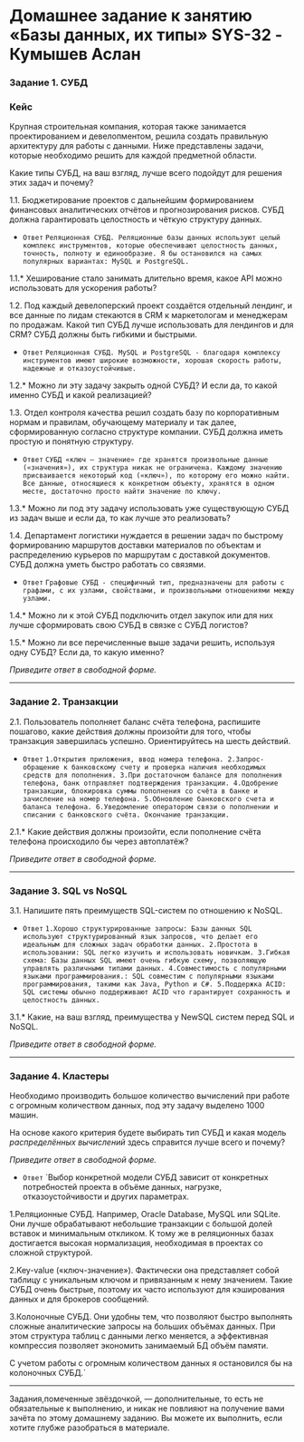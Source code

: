 # **Домашнее задание к занятию «Базы данных, их типы» SYS-32 - Кумышев Аслан**

### Задание 1. СУБД

### Кейс
Крупная строительная компания, которая также занимается проектированием и девелопментом, решила создать 
правильную архитектуру для работы с данными. Ниже представлены задачи, которые необходимо решить для
каждой предметной области. 

Какие типы СУБД, на ваш взгляд, лучше всего подойдут для решения этих задач и почему? 
 
1.1. Бюджетирование проектов с дальнейшим формированием финансовых аналитических отчётов и прогнозирования рисков.
СУБД должна гарантировать целостность и чёткую структуру данных.
* `Ответ`
`Реляционная СУБД. Реляционные базы данных используют целый комплекс инструментов, которые обеспечивают целостность данных, точность, полноту и единообразие. Я бы остановился на самых популярных вариантах: MySQL и PostgreSQL.`


1.1.* Хеширование стало занимать длительно время, какое API можно использовать для ускорения работы? 

1.2. Под каждый девелоперский проект создаётся отдельный лендинг, и все данные по лидам стекаются в CRM к 
маркетологам и менеджерам по продажам. Какой тип СУБД лучше использовать для лендингов и для CRM? 
СУБД должны быть гибкими и быстрыми.

* `Ответ`
`Реляционная СУБД. MySQL и PostgreSQL - благодаря комплексу инструментов имеют широкие возможности, хорошая скорость работы, надежные и отказоустойчивые.`



1.2.* Можно ли эту задачу закрыть одной СУБД? И если да, то какой именно СУБД и какой реализацией?

1.3. Отдел контроля качества решил создать базу по корпоративным нормам и правилам, обучающему материалу 
и так далее, сформированную согласно структуре компании. СУБД должна иметь простую и понятную структуру.

* `Ответ`
`СУБД «ключ — значение» где хранятся произвольные данные («значения»), их структура никак не ограничена. Каждому значению присваивается некоторый код («ключ»), по которому его можно найти. Все данные, относящиеся к конкретном объекту, хранятся в одном месте, достаточно просто найти значение по ключу.`


1.3.* Можно ли под эту задачу использовать уже существующую СУБД из задач выше и если да, то как лучше это 
реализовать?

1.4. Департамент логистики нуждается в решении задач по быстрому формированию маршрутов доставки материалов 
по объектам и распределению курьеров по маршрутам с доставкой документов. СУБД должна уметь быстро работать
со связями.

* `Ответ`
`Графовые СУБД - специфичный тип, предназначены для работы с графами, с их узлами, свойствами, и произвольными отношениями между узлами.`



1.4.* Можно ли к этой СУБД подключить отдел закупок или для них лучше сформировать свою СУБД в связке с СУБД 
логистов?

1.5.* Можно ли все перечисленные выше задачи решить, используя одну СУБД? Если да, то какую именно?

*Приведите ответ в свободной форме.*

---

### Задание 2. Транзакции

2.1. Пользователь пополняет баланс счёта телефона, распишите пошагово, какие действия должны произойти для того, чтобы 
транзакция завершилась успешно. Ориентируйтесь на шесть действий.

* `Ответ`
`1.Открытия приложения, ввод номера телефона.
 2.Запрос-обращение к банковскому счету и проверка наличия необходимых средств для пополнения.
 3.При достаточном балансе для пополнения телефона, банк отправляет подтверждения транзакции.
 4.Одобрение транзакции, блокировка суммы пополнения со счёта в банке и зачисление на номер телефона.
 5.Обновление банковского счета и баланса телефона.
 6.Уведомление оператором связи о пополнении и списании с банковского счёта. Окончание транзакции.`


2.1.* Какие действия должны произойти, если пополнение счёта телефона происходило бы через автоплатёж?

*Приведите ответ в свободной форме.*

---

### Задание 3. SQL vs NoSQL

3.1. Напишите пять преимуществ SQL-систем по отношению к NoSQL. 

* `Ответ`
`1.Хорошо структурированные запросы: Базы данных SQL используют структурированный язык запросов, что делает его идеальным для сложных задач обработки данных.
 2.Простота в использовании: SQL легко изучить и использовать новичкам.
 3.Гибкая схема: Базы данных SQL имеют очень гибкую схему, позволяющую управлять различными типами данных.
 4.Совместимость с популярными языками программирования.: SQL совместим с популярными языками программирования, такими как Java, Python и C#.
 5.Поддержка ACID: SQL системы обычно поддерживают ACID что гарантирует сохранность и целостность данных.`


3.1.* Какие, на ваш взгляд, преимущества у NewSQL систем перед SQL и NoSQL.

*Приведите ответ в свободной форме.*

---

### Задание 4. Кластеры

Необходимо производить большое количество вычислений при работе с огромным количеством данных, под эту задачу 
выделено 1000 машин. 

На основе какого критерия будете выбирать тип СУБД и какая модель *распределённых вычислений* 
здесь справится лучше всего и почему?

*Приведите ответ в свободной форме.*

* `Ответ`
`Выбор конкретной модели СУБД зависит от конкретных потребностей проекта в объёме данных, нагрузке, отказоустойчивости и других параметрах. 

1.Реляционные СУБД. Например, Oracle Database, MySQL или SQLite. Они лучше обрабатывают небольшие транзакции с большой долей вставок и минимальным откликом. К тому же в реляционных базах достигается высокая нормализация, необходимая в проектах со сложной структурой.

2.Key-value («ключ-значение»). Фактически она представляет собой таблицу с уникальным ключом и привязанным к нему значением. Такие СУБД очень быстрые, поэтому их часто используют для кэширования данных и для брокеров сообщений.

3.Колоночные СУБД. Они удобны тем, что позволяют быстро выполнять сложные аналитические запросы на больших объёмах данных. При этом структура таблиц с данными легко меняется, а эффективная компрессия позволяет экономить занимаемый БД объём памяти.

С учетом работы с огромным количеством данных я остановился бы на колоночных СУБД.`

---

Задания,помеченные звёздочкой, — дополнительные, то есть не обязательные к выполнению, и никак не повлияют на получение вами зачёта по этому домашнему заданию. Вы можете их выполнить, если хотите глубже разобраться в материале.
